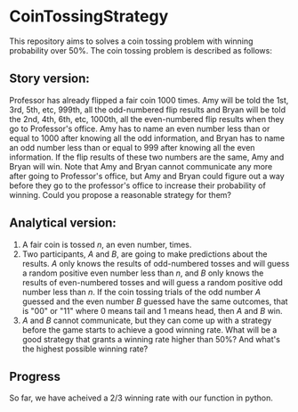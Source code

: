 # CoinTossingStrategy
This repository aims to solves a coin tossing problem with winning probability over 50%. The coin tossing problem is described as follows:

## Story version:
Professor has already flipped a fair coin 1000 times. Amy will be told the 1st, 3rd, 5th, etc, 999th, all the odd-numbered flip results and Bryan will be told the 2nd, 4th, 6th, etc, 1000th, all the even-numbered flip results when they go to Professor's office. Amy has to name an even number less than or equal to 1000 after knowing all the odd information, and Bryan has to name an odd number less than or equal to 999 after knowing all the even information. If the flip results of these two numbers are the same, Amy and Bryan will win. Note that Amy and Bryan cannot communicate any more after going to Professor's office, but Amy and Bryan could figure out a way before they go to the professor's office to increase their probability of winning. Could you propose a reasonable strategy for them?

## Analytical version:
1. A fair coin is tossed $n$, an even number, times.
2. Two participants, $A$ and $B$, are going to make predictions about the results. $A$ only knows the results of odd-numbered tosses and will guess a random positive even number less than $n$, and $B$ only knows the results of even-numbered tosses and will guess a random positive odd number less than $n$. If the coin tossing trials of the odd number $A$ guessed and the even number $B$ guessed have the same outcomes, that is "$00$" or "$11$" where $0$ means tail and $1$ means head, then $A$ and $B$ win.
3. $A$ and $B$ cannot communicate, but they can come up with a strategy before the game starts to achieve a good winning rate. What will be a good strategy that grants a winning rate higher than $50$%? And what's the highest possible winning rate?

## Progress
So far, we have acheived a $2/3$ winning rate with our function in python.
